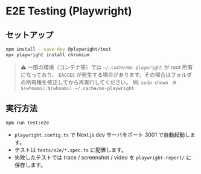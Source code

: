 # E2E Testing (Playwright)

## セットアップ
```bash
npm install --save-dev @playwright/test
npx playwright install chromium
```

> ⚠️ 一部の環境（コンテナ等）では `~/.cache/ms-playwright` が root 所有になっており、
> `EACCES` が発生する場合があります。その場合はフォルダの所有権を修正してから再実行してください。
> 例: `sudo chown -R $(whoami):$(whoami) ~/.cache/ms-playwright`

## 実行方法
```bash
npm run test:e2e
```

- `playwright.config.ts` で Next.js dev サーバをポート 3001 で自動起動します。
- テストは `tests/e2e/*.spec.ts` に配置します。
- 失敗したテストでは trace / screenshot / video を `playwright-report/` に保存します。
